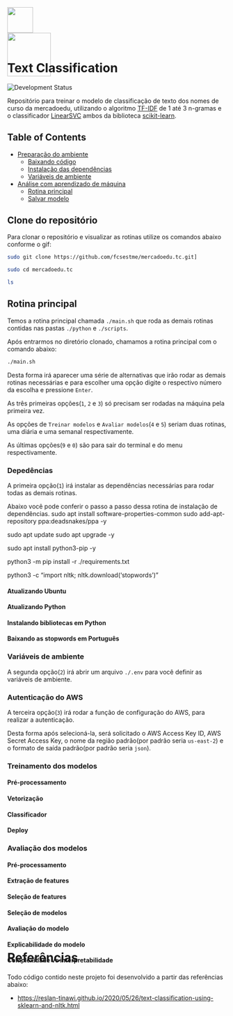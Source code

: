 
<!-- README.md is generated from README.Rmd. Please edit that file -->
<style type="text/css">
.author,.title{
    display: none;
}
h1{
  margin-top: -50px;
}
code span.co {
    color: #9897c7;
    font-weight: normal;
    font-style: italic;
}
code span.kw {
    color: #10aff2;
    font-weight: bold;
}
code span.st {
    color: #09e2c5;
}
</style>

<div>

<a href="https://mercadoedu.com.br">
<img src="../readme/images/slogan.png" align = "left" height = "59px"/>
</a>

</div>

<span style="display:inline-block; width: 450px;"></span>
<a href="https://tawk.to/fcs.est">
<img src="../readme/images/perfil.png" align = "rigth" height = "100px"/>
</a>

# Text Classification

<!-- badges: start -->

![Development
Status](https://img.shields.io/badge/lifecycle-experimental-orange.svg)
<!-- badges: end -->

Repositório para treinar o modelo de classificação de texto dos nomes de
curso da mercadoedu, utilizando o algoritmo
[TF-IDF](https://scikit-learn.org/stable/modules/generated/sklearn.feature_extraction.text.TfidfVectorizer.html)
de 1 até 3 n-gramas e o classificador
[LinearSVC](https://scikit-learn.org/stable/modules/generated/sklearn.svm.LinearSVC.html)
ambos da biblioteca [scikit-learn](https://scikit-learn.org/).

## Table of Contents

-   [Preparação do ambiente](#prepação-do-ambiente)
    -   [Baixando código](#baixando-código)
    -   [Instalação das dependências](#instalação-das-dependências)
    -   [Variáveis de ambiente](#variáveis-de-ambiente)
-   [Análise com aprendizado de
    máquina](#análise-com-aprendizado-de-máquina)
    -   [Rotina principal](#rotina-principal)
    -   [Salvar modelo](#salvar-modelo)

## Clone do repositório

Para clonar o repositório e visualizar as rotinas utilize os comandos
abaixo conforme o gif:

``` bash
sudo git clone https://github.com/fcsestme/mercadoedu.tc.git]
```

``` bash
sudo cd mercadoedu.tc

ls
```

## Rotina principal

Temos a rotina principal chamada `./main.sh` que roda as demais rotinas
contidas nas pastas `./python` e `./scripts`.

Após entrarmos no diretório clonado, chamamos a rotina principal com o
comando abaixo:

``` bash
./main.sh
```

Desta forma irá aparecer uma série de alternativas que irão rodar as
demais rotinas necessárias e para escolher uma opção digite o respectivo
número da escolha e pressione `Enter`.

As três primeiras opções(`1`, `2` e `3`) só precisam ser rodadas na
máquina pela primeira vez.

As opções de `Treinar modelos` e `Avaliar modelos`(`4` e `5`) seriam
duas rotinas, uma diária e uma semanal respectivamente.

As últimas opções(`9` e `0`) são para sair do terminal e do menu
respectivamente.

### Depedências

A primeira opção(`1`) irá instalar as dependências necessárias para
rodar todas as demais rotinas.

Abaixo você pode conferir o passo a passo dessa rotina de instalação de
dependências. sudo apt install software-properties-common sudo
add-apt-repository ppa:deadsnakes/ppa -y

sudo apt update sudo apt upgrade -y

sudo apt install python3-pip -y

python3 -m pip install -r ./requirements.txt

python3 -c “import nltk; nltk.download(‘stopwords’)”

#### Atualizando Ubuntu

#### Atualizando Python

#### Instalando bibliotecas em Python

#### Baixando as stopwords em Português

### Variáveis de ambiente

A segunda opção(`2`) irá abrir um arquivo `./.env` para você definir as
variáveis de ambiente.

### Autenticação do AWS

A terceira opção(`3`) irá rodar a função de configuração do AWS, para
realizar a autenticação.

Desta forma após selecioná-la, será solicitado o AWS Access Key ID, AWS
Secret Access Key, o nome da região padrão(por padrão seria `us-east-2`)
e o formato de saída padrão(por padrão seria `json`).

### Treinamento dos modelos

#### Pré-processamento

#### Vetorização

#### Classificador

#### Deploy

### Avaliação dos modelos

#### Pré-processamento

#### Extração de features

#### Seleção de features

#### Seleção de modelos

#### Avaliação do modelo

#### Explicabilidade do modelo

#### Complexidade vs interpretabilidade

# Referências

Todo código contido neste projeto foi desenvolvido a partir das
referências abaixo:

-   <https://reslan-tinawi.github.io/2020/05/26/text-classification-using-sklearn-and-nltk.html>

